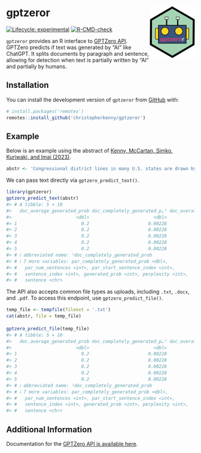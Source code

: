 
<!-- README.md is generated from README.Rmd. Please edit that file -->

# gptzeror <img src="man/figures/logo.png" align="right" height="138" />

<!-- badges: start -->

[![Lifecycle:
experimental](https://img.shields.io/badge/lifecycle-experimental-orange.svg)](https://lifecycle.r-lib.org/articles/stages.html#experimental)
[![R-CMD-check](https://github.com/christopherkenny/GPTZeroR/actions/workflows/R-CMD-check.yaml/badge.svg)](https://github.com/christopherkenny/GPTZeroR/actions/workflows/R-CMD-check.yaml)
<!-- badges: end -->

`gptzeror` provides an R interface to [GPTZero
API](https://gptzero.me/). GPTZero predicts if text was generated by
“AI” like ChatGPT. It splits documents by paragraph and sentence,
allowing for detection when text is partially written by “AI” and
partially by humans.

## Installation

You can install the development version of `gptzeror` from
[GitHub](https://github.com/) with:

``` r
# install.packages('remotes')
remotes::install_github('christopherkenny/gptzeror')
```

## Example

Below is an example using the abstract of [Kenny, McCartan, Simko,
Kuriwaki, and Imai (2023)](https://arxiv.org/abs/2208.06968).

``` r
abstr <- 'Congressional district lines in many U.S. states are drawn by partisan actors, raising concerns about gerrymandering. To separate the partisan effects of redistricting from the effects of other factors including geography and redistricting rules, we compare possible party compositions of the U.S. House under the enacted plan to those under a set of alternative simulated plans that serve as a non-partisan baseline. We find that partisan gerrymandering is widespread in the 2020 redistricting cycle, but most of the electoral bias it creates cancels at the national level, giving Republicans two additional seats on average. Geography and redistricting rules separately contribute a moderate pro-Republican bias. Finally, we find that partisan gerrymandering reduces electoral competition and makes the partisan composition of the U.S. House less responsive to shifts in the national vote.'
```

We can pass text directly via `gptzero_predict_text()`.

``` r
library(gptzeror)
gptzero_predict_text(abstr)
#> # A tibble: 5 × 10
#>   doc_average_generated_prob doc_completely_generated_p…¹ doc_overall_burstiness
#>                        <dbl>                        <dbl>                  <dbl>
#> 1                        0.2                      0.00228                   101.
#> 2                        0.2                      0.00228                   101.
#> 3                        0.2                      0.00228                   101.
#> 4                        0.2                      0.00228                   101.
#> 5                        0.2                      0.00228                   101.
#> # ℹ abbreviated name: ¹​doc_completely_generated_prob
#> # ℹ 7 more variables: par_completely_generated_prob <dbl>,
#> #   par_num_sentences <int>, par_start_sentence_index <int>,
#> #   sentence_index <int>, generated_prob <int>, perplexity <int>,
#> #   sentence <chr>
```

The API also accepts common file types as uploads, including `.txt`,
`.docx`, and `.pdf`. To access this endpoint, use
`gptzero_predict_file()`.

``` r
temp_file <- tempfile(fileext = '.txt')
cat(abstr, file = temp_file)

gptzero_predict_file(temp_file)
#> # A tibble: 5 × 10
#>   doc_average_generated_prob doc_completely_generated_p…¹ doc_overall_burstiness
#>                        <dbl>                        <dbl>                  <dbl>
#> 1                        0.2                      0.00228                   101.
#> 2                        0.2                      0.00228                   101.
#> 3                        0.2                      0.00228                   101.
#> 4                        0.2                      0.00228                   101.
#> 5                        0.2                      0.00228                   101.
#> # ℹ abbreviated name: ¹​doc_completely_generated_prob
#> # ℹ 7 more variables: par_completely_generated_prob <dbl>,
#> #   par_num_sentences <int>, par_start_sentence_index <int>,
#> #   sentence_index <int>, generated_prob <int>, perplexity <int>,
#> #   sentence <chr>
```

## Additional Information

Documentation for the [GPTZero API is available
here](https://gptzero.me/docs).
